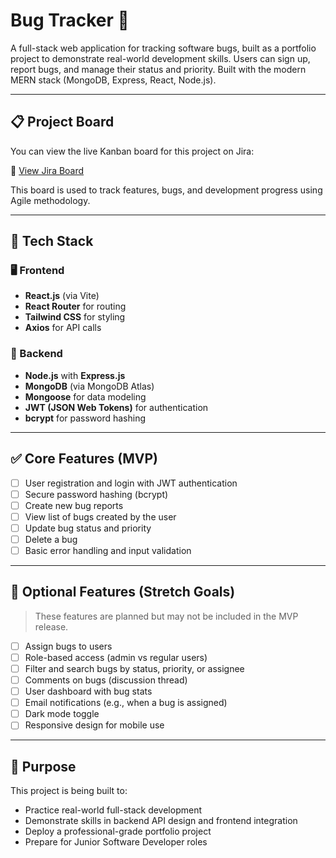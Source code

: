 # Bug Tracker 🐞

A full-stack web application for tracking software bugs, built as a portfolio project to demonstrate real-world development skills. Users can sign up, report bugs, and manage their status and priority. Built with the modern MERN stack (MongoDB, Express, React, Node.js).

---

## 📋 Project Board

You can view the live Kanban board for this project on Jira:

🔗 [View Jira Board](https://iadani.atlassian.net/jira/software/projects/BT/boards/1)

This board is used to track features, bugs, and development progress using Agile methodology.

---

## 🧠 Tech Stack

### 🖥️ Frontend
- **React.js** (via Vite)
- **React Router** for routing
- **Tailwind CSS** for styling
- **Axios** for API calls

### 🔧 Backend
- **Node.js** with **Express.js**
- **MongoDB** (via MongoDB Atlas)
- **Mongoose** for data modeling
- **JWT (JSON Web Tokens)** for authentication
- **bcrypt** for password hashing

---

## ✅ Core Features (MVP)

- [ ] User registration and login with JWT authentication
- [ ] Secure password hashing (bcrypt)
- [ ] Create new bug reports
- [ ] View list of bugs created by the user
- [ ] Update bug status and priority
- [ ] Delete a bug
- [ ] Basic error handling and input validation

---

## 🌟 Optional Features (Stretch Goals)

> These features are planned but may not be included in the MVP release.

- [ ] Assign bugs to users
- [ ] Role-based access (admin vs regular users)
- [ ] Filter and search bugs by status, priority, or assignee
- [ ] Comments on bugs (discussion thread)
- [ ] User dashboard with bug stats
- [ ] Email notifications (e.g., when a bug is assigned)
- [ ] Dark mode toggle
- [ ] Responsive design for mobile use

---

## 📌 Purpose

This project is being built to:
- Practice real-world full-stack development
- Demonstrate skills in backend API design and frontend integration
- Deploy a professional-grade portfolio project
- Prepare for Junior Software Developer roles
